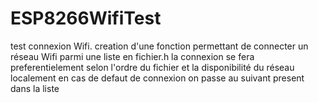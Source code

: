 # ESP8266WifiTest
test connexion Wifi.
creation d'une fonction permettant de connecter un réseau Wifi parmi une liste en fichier.h
la connexion se fera preferentielement selon l'ordre du fichier et la disponibilité du réseau localement
en cas de defaut de connexion on passe au suivant present dans la liste
